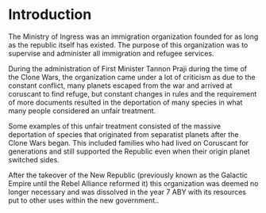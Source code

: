 # Introduction
The Ministry of Ingress was an immigration organization founded for as long as the republic itself has existed.
The purpose of this organization was to supervise and administer all immigration and refugee services.

During the administration of First Minister Tannon Praji during the time of the Clone Wars, the organization came under a lot of criticism as due to the constant conflict, many planets escaped from the war and arrived at coruscant to find refuge, but constant changes in rules and the requirement of more documents resulted in the deportation of many species in what many people considered an unfair treatment.

Some examples of this unfair treatment consisted of the massive deportation of species that originated from separatist planets after the Clone Wars began.
This included families who had lived on Coruscant for generations and still supported the Republic even when their origin planet switched sides.

After the takeover of the New Republic (previously known as the Galactic Empire until the Rebel Alliance reformed it) this organization was deemed no longer necessary and was dissolved in the year 7 ABY with its resources put to other uses within the new government..